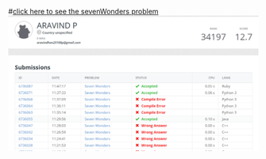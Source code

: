 #[click here to see the sevenWonders problem](https://open.kattis.com/problems/sevenwonders)
![sevenWonders](/sevenWonders.png)
